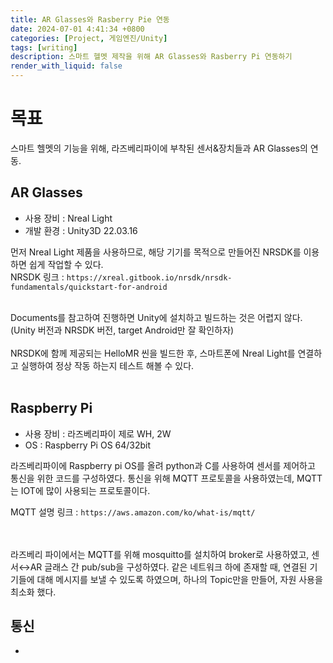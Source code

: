 ```yaml
---
title: AR Glasses와 Rasberry Pie 연동
date: 2024-07-01 4:41:34 +0800
categories: [Project, 게임엔진/Unity]
tags: [writing]
description: 스마트 헬멧 제작을 위해 AR Glasses와 Rasberry Pi 연동하기
render_with_liquid: false
---
```


# 목표
스마트 헬멧의 기능을 위해, 라즈베리파이에 부착된 센서&장치들과 AR Glasses의 연동.

## AR Glasses

- 사용 장비 : Nreal Light
- 개발 환경 : Unity3D 22.03.16

먼저 Nreal Light 제품을 사용하므로, 해당 기기를 목적으로 만들어진 NRSDK를 이용하면 쉽게 작업할 수 있다.
<br>
NRSDK 링크 : `https://xreal.gitbook.io/nrsdk/nrsdk-fundamentals/quickstart-for-android`
<br>
<br>

Documents를 참고하여 진행하면 Unity에 설치하고 빌드하는 것은 어렵지 않다. (Unity 버전과 NRSDK 버전, target Android만 잘 확인하자)
<br>
<br>
NRSDK에 함께 제공되는 HelloMR 씬을 빌드한 후, 스마트폰에 Nreal Light를 연결하고 실행하여 정상 작동 하는지 테스트 해볼 수 있다.
<br>
<br>
 

 ## Raspberry Pi

 - 사용 장비 : 라즈베리파이 제로 WH, 2W
 - OS : Raspberry Pi OS 64/32bit 

 라즈베리파이에 Raspberry pi OS를 올려 python과 C를 사용하여 센서를 제어하고 통신을 위한 코드를 구성하였다. 통신을 위해 MQTT 프로토콜을 사용하였는데, MQTT는 IOT에 많이 사용되는 프로토콜이다.
<br>

 MQTT 설명 링크 : `https://aws.amazon.com/ko/what-is/mqtt/`

<br>
<br>
라즈베리 파이에서는 MQTT를 위해 mosquitto를 설치하여 broker로 사용하였고, 센서↔AR 글래스 간 pub/sub을 구성하였다. 같은 네트워크 하에 존재할 때, 연결된 기기들에 대해 메시지를 보낼 수 있도록 하였으며, 하나의 Topic만을 만들어, 자원 사용을 최소화 했다.

## 통신

- 